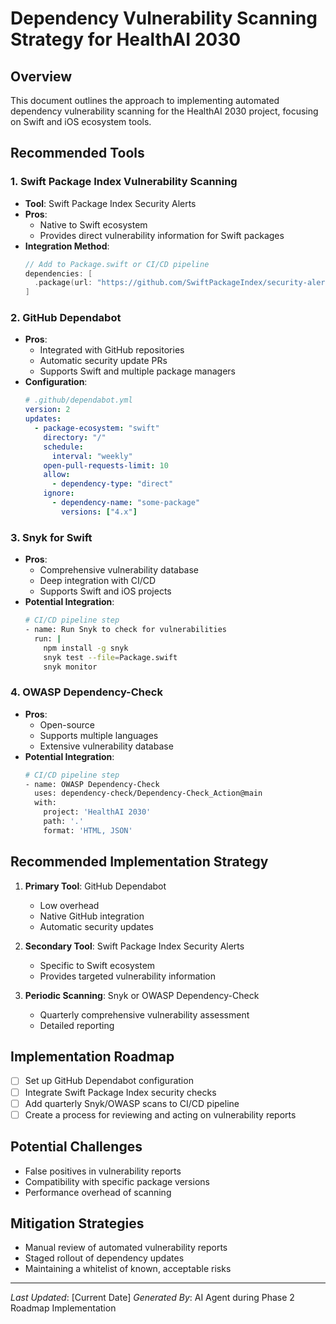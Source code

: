 # Dependency Vulnerability Scanning Strategy for HealthAI 2030

## Overview
This document outlines the approach to implementing automated dependency vulnerability scanning for the HealthAI 2030 project, focusing on Swift and iOS ecosystem tools.

## Recommended Tools

### 1. Swift Package Index Vulnerability Scanning
- **Tool**: Swift Package Index Security Alerts
- **Pros**:
  - Native to Swift ecosystem
  - Provides direct vulnerability information for Swift packages
- **Integration Method**:
  ```swift
  // Add to Package.swift or CI/CD pipeline
  dependencies: [
    .package(url: "https://github.com/SwiftPackageIndex/security-alerts.git", from: "1.0.0")
  ]
  ```

### 2. GitHub Dependabot
- **Pros**:
  - Integrated with GitHub repositories
  - Automatic security update PRs
  - Supports Swift and multiple package managers
- **Configuration**:
  ```yaml
  # .github/dependabot.yml
  version: 2
  updates:
    - package-ecosystem: "swift"
      directory: "/"
      schedule:
        interval: "weekly"
      open-pull-requests-limit: 10
      allow:
        - dependency-type: "direct"
      ignore:
        - dependency-name: "some-package"
          versions: ["4.x"]
  ```

### 3. Snyk for Swift
- **Pros**:
  - Comprehensive vulnerability database
  - Deep integration with CI/CD
  - Supports Swift and iOS projects
- **Potential Integration**:
  ```bash
  # CI/CD pipeline step
  - name: Run Snyk to check for vulnerabilities
    run: |
      npm install -g snyk
      snyk test --file=Package.swift
      snyk monitor
  ```

### 4. OWASP Dependency-Check
- **Pros**:
  - Open-source
  - Supports multiple languages
  - Extensive vulnerability database
- **Potential Integration**:
  ```bash
  # CI/CD pipeline step
  - name: OWASP Dependency-Check
    uses: dependency-check/Dependency-Check_Action@main
    with:
      project: 'HealthAI 2030'
      path: '.'
      format: 'HTML, JSON'
  ```

## Recommended Implementation Strategy

1. **Primary Tool**: GitHub Dependabot
   - Low overhead
   - Native GitHub integration
   - Automatic security updates

2. **Secondary Tool**: Swift Package Index Security Alerts
   - Specific to Swift ecosystem
   - Provides targeted vulnerability information

3. **Periodic Scanning**: Snyk or OWASP Dependency-Check
   - Quarterly comprehensive vulnerability assessment
   - Detailed reporting

## Implementation Roadmap
- [ ] Set up GitHub Dependabot configuration
- [ ] Integrate Swift Package Index security checks
- [ ] Add quarterly Snyk/OWASP scans to CI/CD pipeline
- [ ] Create a process for reviewing and acting on vulnerability reports

## Potential Challenges
- False positives in vulnerability reports
- Compatibility with specific package versions
- Performance overhead of scanning

## Mitigation Strategies
- Manual review of automated vulnerability reports
- Staged rollout of dependency updates
- Maintaining a whitelist of known, acceptable risks

---

*Last Updated*: [Current Date]
*Generated By*: AI Agent during Phase 2 Roadmap Implementation 